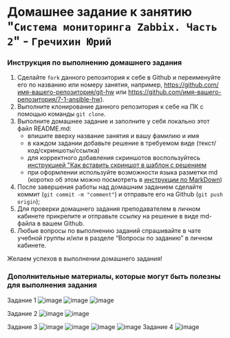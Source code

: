 # Домашнее задание к занятию "`Система мониторинга Zabbix. Часть 2`" - `Гречихин Юрий`


### Инструкция по выполнению домашнего задания

   1. Сделайте `fork` данного репозитория к себе в Github и переименуйте его по названию или номеру занятия, например, https://github.com/имя-вашего-репозитория/git-hw или  https://github.com/имя-вашего-репозитория/7-1-ansible-hw).
   2. Выполните клонирование данного репозитория к себе на ПК с помощью команды `git clone`.
   3. Выполните домашнее задание и заполните у себя локально этот файл README.md:
      - впишите вверху название занятия и вашу фамилию и имя
      - в каждом задании добавьте решение в требуемом виде (текст/код/скриншоты/ссылка)
      - для корректного добавления скриншотов воспользуйтесь [инструкцией "Как вставить скриншот в шаблон с решением](https://github.com/netology-code/sys-pattern-homework/blob/main/screen-instruction.md)
      - при оформлении используйте возможности языка разметки md (коротко об этом можно посмотреть в [инструкции  по MarkDown](https://github.com/netology-code/sys-pattern-homework/blob/main/md-instruction.md))
   4. После завершения работы над домашним заданием сделайте коммит (`git commit -m "comment"`) и отправьте его на Github (`git push origin`);
   5. Для проверки домашнего задания преподавателем в личном кабинете прикрепите и отправьте ссылку на решение в виде md-файла в вашем Github.
   6. Любые вопросы по выполнению заданий спрашивайте в чате учебной группы и/или в разделе “Вопросы по заданию” в личном кабинете.
   
Желаем успехов в выполнении домашнего задания!
   
### Дополнительные материалы, которые могут быть полезны для выполнения задания

Задание 1
![image](https://github.com/user-attachments/assets/3fdc6941-b951-4a6b-943f-4769cbb95083)
![image](https://github.com/user-attachments/assets/37ae411b-4d55-4704-ab29-23cdb88bb118)
![image](https://github.com/user-attachments/assets/ead027b8-9d60-46c0-ba0b-799f42238f91)


Задание 2
![image](https://github.com/user-attachments/assets/761c0b34-3820-4945-9f6e-89afc9e6c891)
![image](https://github.com/user-attachments/assets/48433cba-6976-4bd3-b16c-11151f701d5e)



Задание 3
![image](https://github.com/user-attachments/assets/8fb9affa-eeb4-4118-83dd-d8ee0ee83e89)
![image](https://github.com/user-attachments/assets/163ea835-3384-4aee-a382-da0d83d0ca22)
![image](https://github.com/user-attachments/assets/f7466895-180f-45e4-8b7a-d84e79629626)
![image](https://github.com/user-attachments/assets/2f6ede61-896f-41cb-93e6-143678505898)
Задание 4
![image](https://github.com/user-attachments/assets/df8b3cb1-b185-4dc0-9071-8502ec6d0815)



